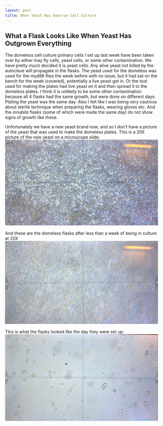 ```yaml
---
layout: post
title: When Yeast Has Overrun Cell Culture
---
```


## What a Flask Looks Like When Yeast Has Outgrown Everything

The domeless cell culture primary cells I set up last week have been taken over by either may fly cells, yeast cells, or some other contamination. We have pretty much decided it is yeast cells. Any alive yeast not killed by the autoclave will propagate in the flasks. The yeast used for the domeless was used for the myd88 flies the week before with no issue, but it had sat on the bench for the week (covered), potentially a live yeast got in. Or the tool used for making the plates had live yeast on it and then spread it to the domeless plates. I think it is unlikely to be some other contamination because all 4 flasks had the same growth, but were done on different days. Plating the yeast was the same day. Also I felt like I was being very cautious about sterile technique when preparing the flasks, wearing gloves etc. And the _innubila_ flasks (some of which were made the same day) do not show signs of growth like these.

Unfortunately we have a new yeast brand now, and so I don't have a picture of the yeast that was used to make the domeless plates. This is a 20X picture of the new yeast on a microscope slide:
![](https://raw.githubusercontent.com/meschedl/Unckless-Lab-Notebook-Maggie/master/images/yeast-cells-20x.jpeg)

And these are the domeless flasks after less than a week of being in culture at 20X
![](https://raw.githubusercontent.com/meschedl/Unckless-Lab-Notebook-Maggie/master/images/domless-cc-20211019-overgrown.jpeg)

This is what the flasks looked like the day they were set up:
![](https://raw.githubusercontent.com/meschedl/Unckless-Lab-Notebook-Maggie/master/images/domeless-cc-d2.jpg)

